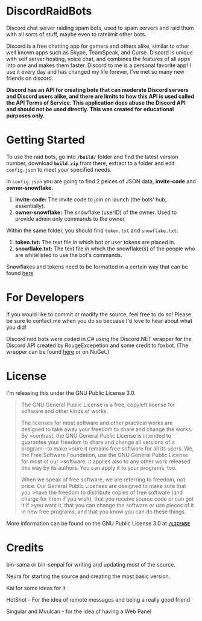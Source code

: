 # DiscordRaidBots
Discord chat server raiding spam bots, used to spam servers and raid them with all sorts of stuff, maybe even to ratelimit other bots.

Discord is a free chatting app for gamers and others alike, similar to other well known apps such as Skype, TeamSpeak, and Curse. Discord is unique with self server hosting, voice chat, and combines the features of all apps into one and makes them faster. Discord to me is a personal favorite app! I use it every day and has changed my life forever, I've met so many new friends on discord.

**Discord has an API for creating bots that can moderate Discord servers and Discord users alike, and there are limits to how this API is used called the API Terms of Service. This application does abuse the Discord API and should not be used directly. This was created for educational purposes only.**

# Getting Started

To use the raid bots, go into **`/build/`** folder and find the latest version number, download **`build.zip`** from there, extract to a folder and edit `config.json` to meet your specified needs.

In `config.json` you are going to find 2 peices of JSON data, **invite-code** and **owner-snowflake.**

1. **invite-code:** The invite code to join on launch (the bots' hub, essentially).
2. **owner-snowflake:** The snowflake (userID) of the owner. Used to provide admin only commands to the owner.

Within the same folder, you should find `token.txt` and `snowflake.txt`:

1. **token.txt:** The text file in which bot or user tokens are placed in.
2. **snowflake.txt:** The text file in which the snowflake(s) of the people who are whitelisted to use the bot's commands.

Snowflakes and tokens need to be formatted in a certain way that can be found [here](https://github.com/)

# For Developers

If you would like to commit or modify the source, feel free to do so! Please be sure to contact me when you do so becuase I'd love to hear about what you did!

Discord raid bots were coded in C# using the Discord.NET wrapper for the Discord API created by RougeExcepetion and some credit to foxbot.
(The wrapper can be found [here](https://github.com/RogueException/Discord.Net) or on NuGet.)

# License

I'm releasing this under the GNU Public License 3.0.

>The GNU General Public License is a free, copyleft license for software and other kinds of works.
>
>The licenses for most software and other practical works are designed to take away your freedom to share and change the works. By >contrast, the GNU General Public License is intended to guarantee your freedom to share and change all versions of a program--to make >sure it remains free software for all its users. We, the Free Software Foundation, use the GNU General Public License for most of our >software; it applies also to any other work released this way by its authors. You can apply it to your programs, too.
>
>When we speak of free software, we are referring to freedom, not price. Our General Public Licenses are designed to make sure that you >have the freedom to distribute copies of free software (and charge for them if you wish), that you receive source code or can get it if >you want it, that you can change the software or use pieces of it in new free programs, and that you know you can do these things.

More information can be found on the GNU Public License 3.0 at [**`/LICENSE`**](https://github.com/ejectedmatrix/DiscordRaidBots/blob/master/LICENSE)

# Credits

bin-sama or bin-senpai for writing and updating most of the source.

Neura for starting the source and creating the most basic version.

Kai for some ideas for it

HotShot - For the idea of remote messages and being a really good friend

Singular and Mvulcan - for the idea of having a Web Panel

